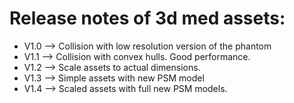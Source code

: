 # Release notes of 3d med assets:

* V1.0 --> Collision with low resolution version of the phantom
* V1.1 --> Collision with convex hulls. Good performance.
* V1.2 --> Scale assets to actual dimensions.
* V1.3 --> Simple assets with new PSM model
* V1.4 --> Scaled assets with full new PSM models.

